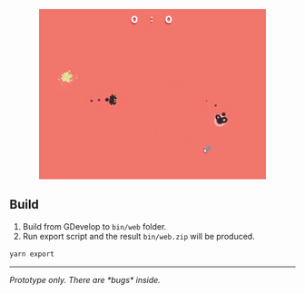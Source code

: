 <p align="center"><img src="./docs/demo-mini.gif" /></p>

## Build

1. Build from GDevelop to `bin/web` folder.
2. Run export script and the result `bin/web.zip` will be produced.

```bash
yarn export
```

---

_Prototype only. There are \*bugs\* inside._
